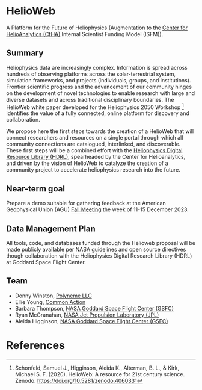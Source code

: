 # HelioWeb

A Platform for the Future of Heliophysics (Augmentation to the [Center for HelioAnalytics (CfHA)](https://www.helioanalytics.io/what-is-cfha) Internal Scientist Funding Model (ISFM)).

## Summary

Heliophysics data are increasingly complex.
Information is spread across hundreds of observing platforms across the solar-terrestrial system, simulation frameworks, and projects (individuals, groups, and institutions).
Frontier scientific progress and the advancement of our community hinges on the development of novel technologies to enable research with large and diverse datasets and across traditional disciplinary boundaries.
The HelioWeb white paper developed for the Heliophysics 2050 Workshop [^1] identifies the value of a fully connected, online platform for discovery and collaboration.

We propose here the first steps towards the creation of a HelioWeb that will connect researchers and resources on a single portal through which all community connections are catalogued, interlinked, and discoverable.
These first steps will be a combined effort with the [Heliophysics Digital Resource Library (HDRL)](https://hdrl.gsfc.nasa.gov/), spearheaded by the Center for Helioanalytics, and driven by the vision of HelioWeb to catalyze the creation of a community project to accelerate heliophysics research into the future.

## Near-term goal

Prepare a demo suitable for gathering feedback
at the American Geophysical Union (AGU) [Fall Meeting](https://www.agu.org/fall-meeting)
the week of 11-15 December 2023.

## Data Management Plan

All tools, code, and databases funded through the Helioweb proposal will be made publicly available per NASA guidelines and open source directives though collaboration with the Heliophysics Digital Research Library (HDRL) at Goddard Space Flight Center.

## Team

- Donny Winston, [Polyneme LLC](https://polyneme.xyz/)
- Ellie Young, [Common Action](https://github.com/commonaction)
- Barbara Thompson, [NASA Goddard Space Flight Center (GSFC)](https://www.nasa.gov/goddard/)
- Ryan McGranahan, [NASA Jet Propulsion Laboratory (JPL)](https://www.jpl.nasa.gov/)
- Aleida Higginson, [NASA Goddard Space Flight Center (GSFC)](https://www.nasa.gov/goddard/)

# References

[^1]: Schonfeld, Samuel J., Higginson, Aleida K., Alterman, B. L., & Kirk, Michael S. F. (2020). HelioWeb: A resource for 21st century science. Zenodo. https://doi.org/10.5281/zenodo.4060331